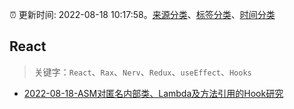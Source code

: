 :alarm_clock: 更新时间: 2022-08-18 10:17:58。[来源分类](../README.md)、[标签分类](../TAGS.md)、[时间分类](../TIMELINE.md)

## React


> 关键字：`React`、`Rax`、`Nerv`、`Redux`、`useEffect`、`Hooks`



- [2022-08-18-ASM对匿名内部类、Lambda及方法引用的Hook研究](https://toutiao.io/k/smaj0vg) 